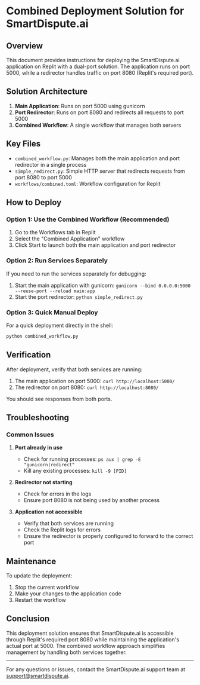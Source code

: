 # Combined Deployment Solution for SmartDispute.ai

## Overview

This document provides instructions for deploying the SmartDispute.ai application on Replit with a dual-port solution. The application runs on port 5000, while a redirector handles traffic on port 8080 (Replit's required port).

## Solution Architecture

1. **Main Application**: Runs on port 5000 using gunicorn
2. **Port Redirector**: Runs on port 8080 and redirects all requests to port 5000
3. **Combined Workflow**: A single workflow that manages both servers

## Key Files

- `combined_workflow.py`: Manages both the main application and port redirector in a single process
- `simple_redirect.py`: Simple HTTP server that redirects requests from port 8080 to port 5000
- `workflows/combined.toml`: Workflow configuration for Replit

## How to Deploy

### Option 1: Use the Combined Workflow (Recommended)

1. Go to the Workflows tab in Replit
2. Select the "Combined Application" workflow
3. Click Start to launch both the main application and port redirector

### Option 2: Run Services Separately

If you need to run the services separately for debugging:

1. Start the main application with gunicorn: `gunicorn --bind 0.0.0.0:5000 --reuse-port --reload main:app`
2. Start the port redirector: `python simple_redirect.py`

### Option 3: Quick Manual Deploy

For a quick deployment directly in the shell:

```bash
python combined_workflow.py
```

## Verification

After deployment, verify that both services are running:

1. The main application on port 5000: `curl http://localhost:5000/`
2. The redirector on port 8080: `curl http://localhost:8080/`

You should see responses from both ports.

## Troubleshooting

### Common Issues

1. **Port already in use**
   - Check for running processes: `ps aux | grep -E "gunicorn|redirect"`
   - Kill any existing processes: `kill -9 [PID]`

2. **Redirector not starting**
   - Check for errors in the logs
   - Ensure port 8080 is not being used by another process

3. **Application not accessible**
   - Verify that both services are running
   - Check the Replit logs for errors
   - Ensure the redirector is properly configured to forward to the correct port

## Maintenance

To update the deployment:

1. Stop the current workflow
2. Make your changes to the application code
3. Restart the workflow

## Conclusion

This deployment solution ensures that SmartDispute.ai is accessible through Replit's required port 8080 while maintaining the application's actual port at 5000. The combined workflow approach simplifies management by handling both services together.

---

For any questions or issues, contact the SmartDispute.ai support team at support@smartdispute.ai.
